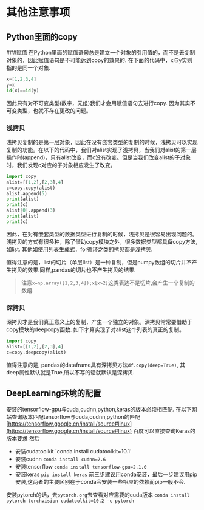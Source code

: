 # 其他注意事项

## Python里面的copy

###赋值
在Python里面的赋值语句总是建立一个对象的引用值的，而不是去复制对象的，因此赋值语句是不可能达到copy的效果的. 在下面的代码中，x与y实则指的是同一个对象.
```python
x=[1,2,3,4]
y=x
id(x)==id(y)
```
 因此只有对不可变类型(数字，元组)我们才会用赋值语句去进行copy. 因为其实不可变类型，也就不存在更改的问题。

### 浅拷贝
浅拷贝复制的是第一层对象，因此在没有嵌套类型的复制的时候，浅拷贝可以实现复制的功能。在以下的代码中，我们对alist实现了浅拷贝，当我们对alist的第一层操作时(append)，只有alist改变，而c没有改变。但是当我们改变alist的子对象时，我们发现c对应的子对象相应发生了改变。
```python
import copy
alist=[[1,2],[2,3],4]
c=copy.copy(alist)
alist.append(5)
print(alist)
print(c)
alist[0].append(3)
print(alist)
print(c)
```
因此，在对有嵌套类型的数据类型进行复制的时候，浅拷贝是很容易出现问题的。浅拷贝的方式有很多种，除了借助copy模块之外，很多数据类型都具备copy方法, 如list. 其他如使用列表生成式，for循环之类的拷贝都是浅拷贝.

值得注意的是，list的切片（单层list）是一种复制，但是numpy数组的切片并不产生拷贝的效果.同样,pandas的切片也不产生拷贝的结果.

> 注意`x=np.array([1,2,3,4]);x[x>2]`这类表达不是切片,会产生一个复制的数组.


### 深拷贝
深拷贝才是我们真正意义上的复制，产生一个独立的对象。深拷贝常常要借助于copy模块的deepcopy函数. 如下才算实现了对alist这个列表的真正的复制。
```python
import copy
alist=[[1,2],[2,3],4]
c=copy.deepcopy(alist)
```
值得注意的是, pandas的dataframe具有深拷贝方法`df.copy(deep=True)`, 其deep属性默认就是True,所以不写的话就默认是深拷贝.


## DeepLearning环境的配置
安装的tensorflow-gpu与cuda,cudnn,python,keras的版本必须相匹配.
在以下网站查询版本匹配tensorflow与cuda,cudnn,python的匹配
[https://tensorflow.google.cn/install/source#linux](https://tensorflow.google.cn/install/source#linux)
百度可以直接查询Keras的版本要求
然后
* 安装cudatoolkit `conda install cudatoolkit=10.1'
* 安装cudnn `conda install cudnn=7.6`
* 安装tensorflow `conda install tensorflow-gpu=2.1.0`
* 安装keras `pip install keras`
前三步建议用conda安装，最后一步建议用pip安装,这两者的主要区别在于conda会安装一些相应的依赖而pip一般不会.

安装pytorch的话，去`pytorch.org`去查看对应需要的cuda版本
`conda install pytorch torchvision cudatoolkit=10.2 -c pytorch`




